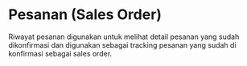 # Pesanan \(Sales Order\)

Riwayat pesanan digunakan untuk melihat detail pesanan yang sudah dikonfirmasi dan digunakan sebagai tracking pesanan yang sudah di konfirmasi sebagai sales order. 


